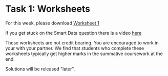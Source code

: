 # Task 1: Worksheets

For this week, please
download [Worksheet 1](https://uob.sharepoint.com/:b:/r/teams/UnitTeams-COMS10018-2024-25-TB-2-A/Class%20Materials/COMS10018_2024_TB-2/content/oo/pdfs/sheet1_problems.pdf)


If you get stuck on the Smart Data question there is a video [here](https://uob-my.sharepoint.com/:v:/r/personal/sh1670_bristol_ac_uk/Documents/Stream%20Migrated%20Videos/OOP%20Workskeet%201%20-%20Smart%20Data-20220125_110038.mp4?csf=1&web=1&e=4b97Pi&nav=eyJyZWZlcnJhbEluZm8iOnsicmVmZXJyYWxBcHAiOiJTdHJlYW1XZWJBcHAiLCJyZWZlcnJhbFZpZXciOiJTaGFyZURpYWxvZy1MaW5rIiwicmVmZXJyYWxBcHBQbGF0Zm9ybSI6IldlYiIsInJlZmVycmFsTW9kZSI6InZpZXcifX0%3D)

These worksheets are not credit bearing. You are encouraged to work in your with your partner. We find that students who complete these worksheets typically get higher marks in the summative coursework at the end.

Solutions will be released "later". 
